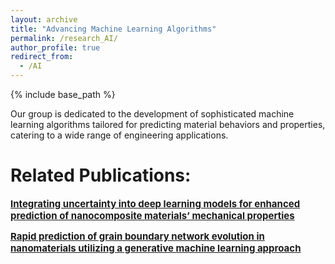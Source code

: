 ```yaml
---
layout: archive
title: "Advancing Machine Learning Algorithms"
permalink: /research_AI/
author_profile: true
redirect_from:
  - /AI
---
```


{% include base_path %}


Our group is dedicated to the development of sophisticated machine learning algorithms tailored for predicting material behaviors and properties, catering to a wide range of engineering applications.


Related Publications:
======

<a href="/publication/2024-03-uncertainty-DL" style="font-size: 15px; font-weight: bold;">Integrating uncertainty into deep learning models for enhanced prediction of nanocomposite materials’ mechanical properties</a>

<a href="/publication/2024-06-polycrystal-cGAN" style="font-size: 15px; font-weight: bold;">Rapid prediction of grain boundary network evolution in nanomaterials utilizing a generative machine learning approach</a>
